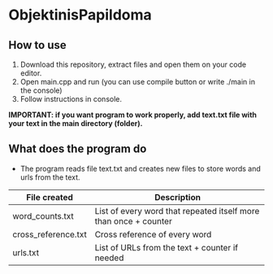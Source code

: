# ObjektinisPapildoma

## How to use

1. Download this repository, extract files and open them on your code editor.
2. Open main.cpp and run (you can use compile button or write ./main in the console)
4. Follow instructions in console. 

**IMPORTANT: if you want program to work properly, add text.txt file with your text in the main directory (folder).**

## What does the program do

- The program reads file text.txt and creates new files to store words and urls from the text.

| File created        | Description                                                      |
|---------------------|------------------------------------------------------------------|
| word_counts.txt     | List of every word that repeated itself more than once + counter |
| cross_reference.txt | Cross reference of every word                                    |
| urls.txt            | List of URLs from the text + counter if needed                   |